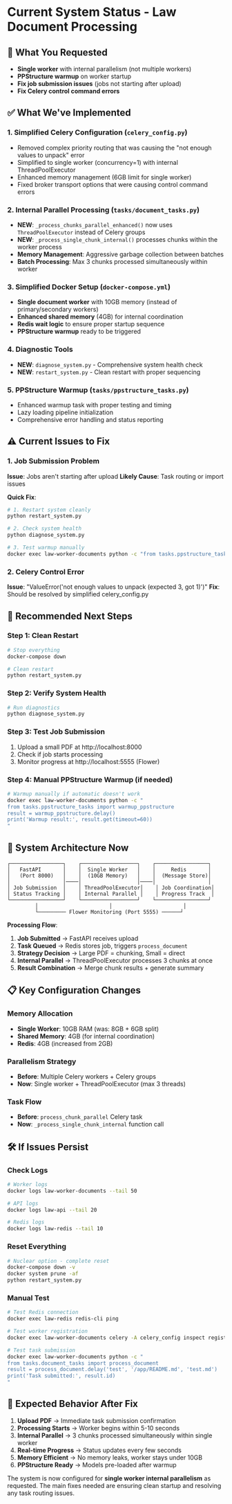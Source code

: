 # Current System Status - Law Document Processing

## 🎯 **What You Requested**

- **Single worker** with internal parallelism (not multiple workers)
- **PPStructure warmup** on worker startup
- **Fix job submission issues** (jobs not starting after upload)
- **Fix Celery control command errors**

## ✅ **What We've Implemented**

### 1. **Simplified Celery Configuration** (`celery_config.py`)

- Removed complex priority routing that was causing the "not enough values to unpack" error
- Simplified to single worker (concurrency=1) with internal ThreadPoolExecutor
- Enhanced memory management (6GB limit for single worker)
- Fixed broker transport options that were causing control command errors

### 2. **Internal Parallel Processing** (`tasks/document_tasks.py`)

- **NEW**: `_process_chunks_parallel_enhanced()` now uses `ThreadPoolExecutor` instead of Celery groups
- **NEW**: `_process_single_chunk_internal()` processes chunks within the worker process
- **Memory Management**: Aggressive garbage collection between batches
- **Batch Processing**: Max 3 chunks processed simultaneously within worker

### 3. **Simplified Docker Setup** (`docker-compose.yml`)

- **Single document worker** with 10GB memory (instead of primary/secondary workers)
- **Enhanced shared memory** (4GB) for internal coordination
- **Redis wait logic** to ensure proper startup sequence
- **PPStructure warmup** ready to be triggered

### 4. **Diagnostic Tools**

- **NEW**: `diagnose_system.py` - Comprehensive system health check
- **NEW**: `restart_system.py` - Clean restart with proper sequencing

### 5. **PPStructure Warmup** (`tasks/ppstructure_tasks.py`)

- Enhanced warmup task with proper testing and timing
- Lazy loading pipeline initialization
- Comprehensive error handling and status reporting

## ⚠️ **Current Issues to Fix**

### 1. **Job Submission Problem**

**Issue**: Jobs aren't starting after upload
**Likely Cause**: Task routing or import issues

**Quick Fix**:

```bash
# 1. Restart system cleanly
python restart_system.py

# 2. Check system health
python diagnose_system.py

# 3. Test warmup manually
docker exec law-worker-documents python -c "from tasks.ppstructure_tasks import warmup_ppstructure; print(warmup_ppstructure.delay().get())"
```

### 2. **Celery Control Error**

**Issue**: "ValueError('not enough values to unpack (expected 3, got 1)')"
**Fix**: Should be resolved by simplified celery_config.py

## 🚀 **Recommended Next Steps**

### Step 1: Clean Restart

```bash
# Stop everything
docker-compose down

# Clean restart
python restart_system.py
```

### Step 2: Verify System Health

```bash
# Run diagnostics
python diagnose_system.py
```

### Step 3: Test Job Submission

1. Upload a small PDF at http://localhost:8000
2. Check if job starts processing
3. Monitor progress at http://localhost:5555 (Flower)

### Step 4: Manual PPStructure Warmup (if needed)

```bash
# Warmup manually if automatic doesn't work
docker exec law-worker-documents python -c "
from tasks.ppstructure_tasks import warmup_ppstructure
result = warmup_ppstructure.delay()
print('Warmup result:', result.get(timeout=60))
"
```

## 🔧 **System Architecture Now**

```
┌─────────────────┐    ┌──────────────────┐    ┌─────────────────┐
│   FastAPI       │    │  Single Worker   │    │     Redis       │
│   (Port 8000)   │    │  (10GB Memory)   │    │  (Message Store)│
│                 │────│                  │────│                 │
│ Job Submission  │    │ ThreadPoolExecutor│    │ Job Coordination│
│ Status Tracking │    │ Internal Parallel │    │ Progress Track  │
└─────────────────┘    └──────────────────┘    └─────────────────┘
         │                       │                       │
         └───────── Flower Monitoring (Port 5555) ──────┘
```

**Processing Flow**:

1. **Job Submitted** → FastAPI receives upload
2. **Task Queued** → Redis stores job, triggers `process_document`
3. **Strategy Decision** → Large PDF = chunking, Small = direct
4. **Internal Parallel** → ThreadPoolExecutor processes 3 chunks at once
5. **Result Combination** → Merge chunk results + generate summary

## 📋 **Key Configuration Changes**

### Memory Allocation

- **Single Worker**: 10GB RAM (was: 8GB + 6GB split)
- **Shared Memory**: 4GB (for internal coordination)
- **Redis**: 4GB (increased from 2GB)

### Parallelism Strategy

- **Before**: Multiple Celery workers + Celery groups
- **Now**: Single worker + ThreadPoolExecutor (max 3 threads)

### Task Flow

- **Before**: `process_chunk_parallel` Celery task
- **Now**: `_process_single_chunk_internal` function call

## 🛠️ **If Issues Persist**

### Check Logs

```bash
# Worker logs
docker logs law-worker-documents --tail 50

# API logs
docker logs law-api --tail 20

# Redis logs
docker logs law-redis --tail 10
```

### Reset Everything

```bash
# Nuclear option - complete reset
docker-compose down -v
docker system prune -af
python restart_system.py
```

### Manual Test

```bash
# Test Redis connection
docker exec law-redis redis-cli ping

# Test worker registration
docker exec law-worker-documents celery -A celery_config inspect registered

# Test task submission
docker exec law-worker-documents python -c "
from tasks.document_tasks import process_document
result = process_document.delay('test', '/app/README.md', 'test.md')
print('Task submitted:', result.id)
"
```

## 🎯 **Expected Behavior After Fix**

1. **Upload PDF** → Immediate task submission confirmation
2. **Processing Starts** → Worker begins within 5-10 seconds
3. **Internal Parallel** → 3 chunks processed simultaneously within single worker
4. **Real-time Progress** → Status updates every few seconds
5. **Memory Efficient** → No memory leaks, worker stays under 10GB
6. **PPStructure Ready** → Models pre-loaded after warmup

The system is now configured for **single worker internal parallelism** as requested. The main fixes needed are ensuring clean startup and resolving any task routing issues.
